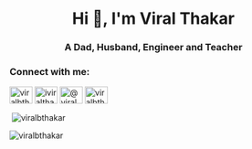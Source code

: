 <h1 align="center">Hi 👋, I'm Viral Thakar</h1>
<h3 align="center">A Dad, Husband, Engineer and Teacher</h3>

<h3 align="left">Connect with me:</h3>
<p align="left">
    <a href="https://www.linkedin.com/in/viralbthakar/" target="blank"><img align="center" src="https://raw.githubusercontent.com/rahuldkjain/github-profile-readme-generator/master/src/images/icons/Social/linked-in-alt.svg" alt="viralbthakar" height="30" width="40" /></a>
    <a href="https://instagram.com/iviralthakar" target="blank"><img align="center" src="https://raw.githubusercontent.com/rahuldkjain/github-profile-readme-generator/master/src/images/icons/Social/instagram.svg" alt="iviralthakar" height="30" width="40" /></a>
    <a href="https://medium.com/@viralbthakar" target="blank"><img align="center" src="https://raw.githubusercontent.com/rahuldkjain/github-profile-readme-generator/master/src/images/icons/Social/medium.svg" alt="@viralbthakar" height="30" width="40" /></a>
    <a href="https://www.youtube.com/@viralbthakar" target="blank"><img align="center" src="https://raw.githubusercontent.com/rahuldkjain/github-profile-readme-generator/master/src/images/icons/Social/youtube.svg" alt="viralbthakar" height="30" width="40" /></a>
</p>

<p>&nbsp;<img align="center" src="https://github-readme-stats.vercel.app/api?username=viralbthakar&show_icons=true&locale=en" alt="viralbthakar" /></p>

<p><img align="center" src="https://github-readme-streak-stats.herokuapp.com/?user=viralbthakar&" alt="viralbthakar" /></p>
